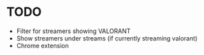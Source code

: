 # TODO

* Filter for streamers showing VALORANT
* Show streamers under streams (if currently streaming valorant)
* Chrome extension
